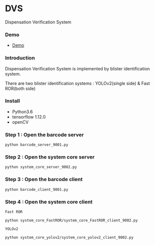 # DVS
Dispensation Verification System
### Demo
+ [Demo](https://youtu.be/J1P_9GbXVAo)
### Introduction
Dispensation Verification System is implemented by blister identification system.

There are two blister identification systems : YOLOv2(single side) & Fast ROR(both side)

### Install
+ Python3.6
+ tensorflow 1.12.0
+ openCV
### Step 1 : Open the barcode server
```
python barcode_server_9001.py
```
### Step 2 : Open the system core server
```
python system_core_server_9002.py
```
### Step 3 : Open the barcode client
```
python barcode_client_9001.py
```
### Step 4 : Open the system core client
```
Fast ROR

python system_core_FastROR/system_core_FastROR_client_9002.py
```
```
YOLOv2

python system_core_yolov2/system_core_yolov2_client_9002.py
```
